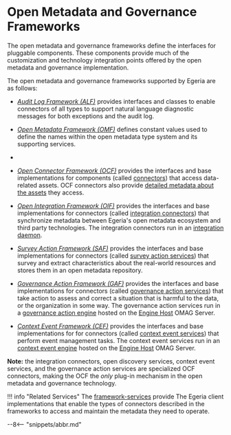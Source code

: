 <!-- SPDX-License-Identifier: CC-BY-4.0 -->
<!-- Copyright Contributors to the ODPi Egeria project. -->

  
# Open Metadata and Governance Frameworks

The open metadata and governance frameworks define the interfaces for pluggable components.  These components provide much of the customization and technology integration points offered by the open metadata and governance implementation.  

The open metadata and governance frameworks supported by Egeria are as follows:
  
* *[Audit Log Framework (ALF)](/frameworks/alf/overview)* provides interfaces and classes to enable connectors of all types to support natural language diagnostic messages for both exceptions and the audit log.

* *[Open Metadata Framework (OMF)](/frameworks/omf/overview)* defines constant values used to define the names within the open metadata type system and its supporting services. 
* 
* *[Open Connector Framework (OCF)](/frameworks/ocf/overview)* provides the interfaces and base implementations for components (called [connectors](/concepts/connector)) that access data-related assets. OCF connectors also provide [detailed metadata about the assets](/concepts/connected-asset-properties) they access.

* *[Open Integration Framework (OIF)](/frameworks/oif/overview)* provides the interfaces and base implementations for connectors (called [integration connectors](/concepts/integration-connector)) that synchronize metadata between Egeria's open metadata ecosystem and third party technologies.  The integration connectors run in an [integration daemon](/concepts/integration-daemon).

* *[Survey Action Framework (SAF)](/frameworks/saf/overview)* provides the interfaces and base implementations for connectors (called [survey action services](/concepts/survey-action-service)) that survey and extract characteristics about the real-world resources and stores them in an open metadata repository.

* *[Governance Action Framework (GAF)](/frameworks/gaf/overview)* provides the interfaces and base implementations for connectors (called [governance action services](/concepts/governance-action-service)) that take action to assess and correct a situation that is harmful to the data, or the organization in some way.  The governance action services run in a [governance action engine](/concepts/governance-action-engine) hosted on the [Engine Host](/concepts/engine-host) OMAG Server.

* *[Context Event Framework (CEF)](/frameworks/cef/overview)* provides the interfaces and base implementations for for connectors (called [context event services](/concepts/context-event-services)) that perform event management tasks.  The context event services run in an [context event engine](/concepts/context-event-engine) hosted on the [Engine Host](/concepts/engine-host) OMAG Server.


**Note:** the integration connectors, open discovery services, context event services, and the governance action services are specialized OCF connectors, making the OCF the *only* plug-in mechanism in the open metadata and governance technology.

!!! info "Related Services"
    The [framework-services](/services/framework-services) provide The Egeria client implementations that enable the  types of connectors described in the frameworks to access and maintain the metadata they need to operate.

--8<-- "snippets/abbr.md"
